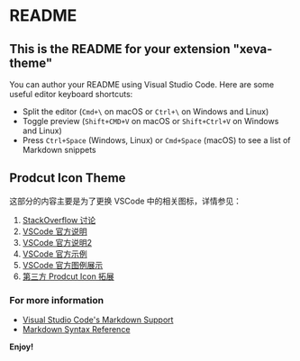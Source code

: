 # README
## This is the README for your extension "xeva-theme"
You can author your README using Visual Studio Code.  Here are some useful editor keyboard shortcuts:

* Split the editor (`Cmd+\` on macOS or `Ctrl+\` on Windows and Linux)
* Toggle preview (`Shift+CMD+V` on macOS or `Shift+Ctrl+V` on Windows and Linux)
* Press `Ctrl+Space` (Windows, Linux) or `Cmd+Space` (macOS) to see a list of Markdown snippets

## Prodcut Icon Theme

这部分的内容主要是为了更换 VSCode 中的相关图标，详情参见：

1. [StackOverflow 讨论](https://stackoverflow.com/questions/58073299/vs-code-folding-code-with-sign-instead-of-the-default-%E2%88%A8)
2. [VSCode 官方说明](https://code.visualstudio.com/api/extension-guides/product-icon-theme)
3. [VSCode 官方说明2](https://github.com/microsoft/vscode-docs/blob/vnext/release-notes/v1_45.md#product-icon-themes)
4. [VSCode 官方示例](https://github.com/microsoft/vscode-extension-samples/tree/master/product-icon-theme-sample)
5. [VSCode 官方图例展示](https://code.visualstudio.com/api/references/icons-in-labels)
6. [第三方 Prodcut Icon 拓展](https://github.com/elanandkumar/vscode-product-icon-theme)

### For more information
* [Visual Studio Code's Markdown Support](http://code.visualstudio.com/docs/languages/markdown)
* [Markdown Syntax Reference](https://help.github.com/articles/markdown-basics/)

**Enjoy!**
